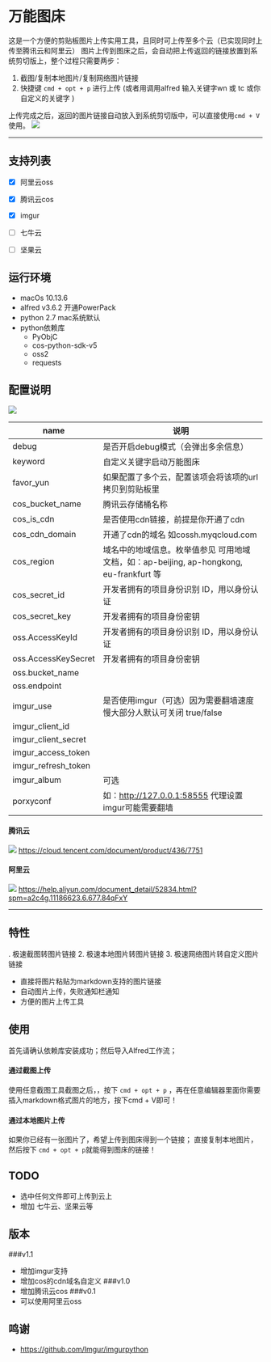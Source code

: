 # 万能图床

这是一个方便的剪贴板图片上传实用工具，且同时可上传至多个云（已实现同时上传至腾讯云和阿里云）
图片上传到图床之后，会自动把上传返回的链接放置到系统剪切版上，整个过程只需要两步：

1. 截图/复制本地图片/复制网络图片链接
2. 快捷键 `cmd + opt + p` 进行上传 (或者用调用alfred  输入关键字wn 或 tc 或你自定义的关键字 )


上传完成之后，返回的图片链接自动放入到系统剪切版中，可以直接使用`cmd + V` 使用。
![](http://wntc-1251220317.cossh.myqcloud.com/2019/4/4/1554350660039.gif)

----
## 支持列表
- [X] 阿里云oss
- [x] 腾讯云cos
- [x] imgur
- [ ] 七牛云
- [ ] 坚果云


## 运行环境

- macOs 10.13.6
- alfred v3.6.2 开通PowerPack
- python 2.7  mac系统默认
- python依赖库
    - PyObjC
    - cos-python-sdk-v5
    - oss2
    - requests


## 配置说明
![](http://wntc.oss-cn-shanghai.aliyuncs.com/2018/8/8/1533723079124.png)

|name|说明|
|--|--|
|debug|是否开启debug模式（会弹出多余信息）|
|keyword|自定义关键字启动万能图床|
|favor_yun|如果配置了多个云，配置该项会将该项的url拷贝到剪贴板里|
|cos_bucket_name|腾讯云存储桶名称|
|cos_is_cdn|是否使用cdn链接，前提是你开通了cdn|
|cos_cdn_domain|开通了cdn的域名 如cossh.myqcloud.com|
|cos_region|域名中的地域信息。枚举值参见 可用地域 文档，如：ap-beijing, ap-hongkong, eu-frankfurt 等|
|cos_secret_id|开发者拥有的项目身份识别 ID，用以身份认证|
|cos_secret_key|开发者拥有的项目身份密钥|
|oss.AccessKeyId|开发者拥有的项目身份识别 ID，用以身份认证|
|oss.AccessKeySecret|开发者拥有的项目身份密钥|
|oss.bucket_name||
|oss.endpoint||
|imgur_use|是否使用imgur（可选）因为需要翻墙速度慢大部分人默认可关闭  true/false|
|imgur_client_id||
|imgur_client_secret||
|imgur_access_token||
|imgur_refresh_token||
|imgur_album|可选|
|porxyconf|如：http://127.0.0.1:58555 代理设置 imgur可能需要翻墙|

#### 腾讯云
![](http://wntc-1251220317.cossh.myqcloud.com/2018/8/9/1533800822447.png)
https://cloud.tencent.com/document/product/436/7751
#### 阿里云
![](http://wntc-1251220317.cossh.myqcloud.com/2018/8/9/1533800963677.png)
https://help.aliyun.com/document_detail/52834.html?spm=a2c4g.11186623.6.677.84qFxY

---


##  特性
. 极速截图转图片链接
2. 极速本地图片转图片链接
3. 极速网络图片转自定义图片链接
- 直接将图片粘贴为markdown支持的图片链接
- 自动图片上传，失败通知栏通知
- 方便的图片上传工具 

## 使用

首先请确认依赖库安装成功；然后导入Alfred工作流；

#### 通过截图上传

使用任意截图工具截图之后，，按下 `cmd + opt + p` ，再在任意编辑器里面你需要插入markdown格式图片的地方，按下cmd + V即可！

#### 通过本地图片上传

如果你已经有一张图片了，希望上传到图床得到一个链接；
直接复制本地图片，然后按下 `cmd + opt + p`就能得到图床的链接！

## TODO
- 选中任何文件即可上传到云上
- 增加 七牛云、坚果云等

## 版本
###v1.1
- 增加imgur支持
- 增加cos的cdn域名自定义
###v1.0
- 增加腾讯云cos
###v0.1
-  可以使用阿里云oss

## 鸣谢
 - https://github.com/Imgur/imgurpython